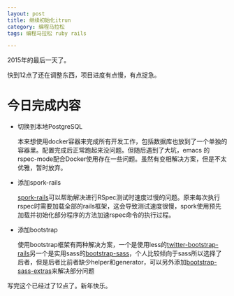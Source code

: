```yaml
---
layout: post
title: 继续初始化itrun
category: 编程马拉松
tags: 编程马拉松 ruby rails

---
```


2015年的最后一天了。

快到12点了还在调整东西，项目进度有点慢，有点捉急。

# 今日完成内容
* 切换到本地PostgreSQL

    本来想使用docker容器来完成所有开发工作，包括数据库也放到了一个单独的容器里。配置完成后正常跑起来没问题。但随后遇到了大坑，emacs 的rspec-mode配合Docker使用存在一些问题。虽然有变相解决方案，但是不太优雅，暂时放弃。

* 添加spork-rails

    [spork-rails](https://github.com/sporkrb/spork-rails)可以帮助解决进行RSpec测试时速度过慢的问题。原来每次执行rspec时需要加载全部的rails框架，这会导致测试速度很慢，spork使用预先加载并初始化部分程序的方法加速rspec命令的执行过程。

* 添加bootstrap

    使用bootstrap框架有两种解决方案，一个是使用less的[twitter-bootstrap-rails](https://github.com/seyhunak/twitter-bootstrap-rails)另一个是实用sass的[bootstrap-sass](https://github.com/twbs/bootstrap-sass)，个人比较倾向于sass所以选择了后者，但是后者比前者缺少helper和generator，可以另外添加[bootstrap-sass-extras](https://github.com/doabit/bootstrap-sass-extras)来解决部分问题


写完这个已经过了12点了。新年快乐。
